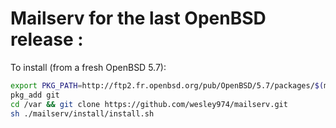 # Mailserv for the last OpenBSD release : 

To install (from a fresh OpenBSD 5.7):

```sh
export PKG_PATH=http://ftp2.fr.openbsd.org/pub/OpenBSD/5.7/packages/$(machine)
pkg_add git   
cd /var && git clone https://github.com/wesley974/mailserv.git
sh ./mailserv/install/install.sh
```
